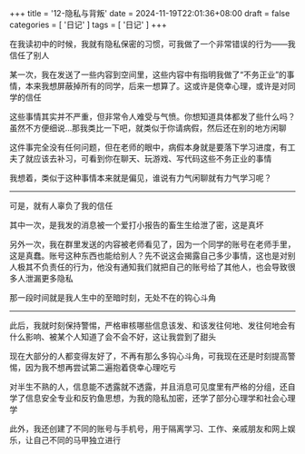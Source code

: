 +++
title = '12-隐私与背叛'
date = 2024-11-19T22:01:36+08:00
draft = false
categories = [
    '日记'
]
tags = [
    '日记'
]
+++

在我读初中的时候，我就有隐私保密的习惯，可我做了一个非常错误的行为——我信任了别人

某一次，我在发送了一些内容到空间里，这些内容中有指明我做了“不务正业”的事情，本来我想屏蔽掉所有的同学，后来一想算了。这或许是侥幸心理，或许是对同学的信任

这些事情其实并不严重，但非常令人难受与气愤。你想知道具体都发了些什么吗？虽然不方便细说...那我类比一下吧，就类似于你请病假，然后还在别的地方闲聊

这件事完全没有任何问题，但在老师的眼中，病假本身就是要落下学习进度，有工夫了就应该去补习，可看到你在聊天、玩游戏、写代码这些不务正业的事情

我想着，类似于这种事情本来就是偏见，谁说有力气闲聊就有力气学习呢？

<hr/>

可是，就有人辜负了我的信任

其中一次，是我发的消息被一个爱打小报告的畜生生给泄了密，这是真坏

另外一次，我在群里发送的内容被老师看见了，因为一个同学的账号在老师手里，这是真蠢。账号这种东西也能给别人？先不说这会揭露自己多少事情，这也是对别人极其不负责任的行为，他没有通知我们就把自己的账号给了其他人，也会导致很多人泄漏更多隐私

那一段时间就是我人生中的至暗时刻，无处不在的钩心斗角

<hr/>

此后，我就时刻保持警惕，严格审核哪些信息该发、和该发往何地、发往何地会有什么影响、被某个人知道了会不会不好，这让我尝到了甜头

现在大部分的人都变得友好了，不再有那么多钩心斗角，可我现在还是时刻提高警惕，因为我不想再尝试第二遍抱着侥幸心理吃亏

对半生不熟的人，信息能不透露就不透露，并且消息可见度里有严格的分组，还自学了信息安全专业和反钓鱼思想，为我的隐私加密，还学了部分心理学和社会心理学

此外，我还创建了不同的账号与手机号，用于隔离学习、工作、亲戚朋友和网上娱乐，让自己不同的马甲独立进行
